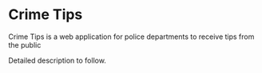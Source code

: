 # Crime Tips

Crime Tips is a web application for police departments to receive tips from the public

Detailed description to follow.
